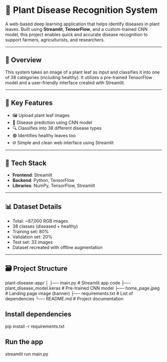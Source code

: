 # 🌿 Plant Disease Recognition System

A web-based deep learning application that helps identify diseases in plant leaves. Built using **Streamlit**, **TensorFlow**, and a custom-trained CNN model, this project enables quick and accurate disease recognition to support farmers, agriculturists, and researchers.

---

## 📌 Overview

This system takes an image of a plant leaf as input and classifies it into one of 38 categories (including healthy). It utilizes a pre-trained TensorFlow model and a user-friendly interface created with Streamlit.

---

## 🧠 Key Features

- 🖼️ Upload plant leaf images
- 🤖 Disease prediction using CNN model
- 🔍 Classifies into 38 different disease types
- 🟢 Identifies healthy leaves too
- 🌐 Simple and clean web interface using Streamlit

---

## 🧰 Tech Stack

- **Frontend**: Streamlit
- **Backend**: Python, TensorFlow
- **Libraries**: NumPy, TensorFlow, Streamlit

---

## 📊 Dataset Details

- Total: ~87,000 RGB images
- 38 classes (diseased + healthy)
- Training set: 80%
- Validation set: 20%
- Test set: 33 images
- Dataset recreated with offline augmentation

---

## 🗃️ Project Structure

plant-disease-app/ │ ├── main.py # Streamlit app code ├── plant_disease_model.keras # Pre-trained CNN model ├── home_page.jpeg # Landing page image (banner) ├── requirements.txt # List of dependencies └── README.md # Project documentation

## Install dependencies
pip install -r requirements.txt




## Run the app
streamlit run main.py
